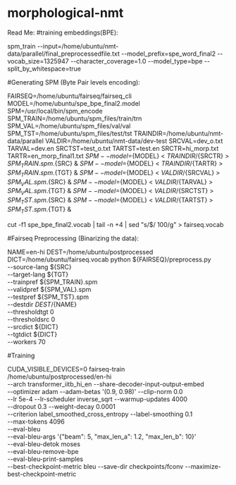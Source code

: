 # morphological-nmt
Read Me:
#training embeddings(BPE):

spm_train --input=/home/ubuntu/nmt-data/parallel/final_preprocessedfile.txt --model_prefix=spe_word_final2 --vocab_size=1325947 --character_coverage=1.0 --model_type=bpe --split_by_whitespace=true

#Generating SPM (Byte Pair levels encoding):

FAIRSEQ=/home/ubuntu/fairseq/fairseq_cli
MODEL=/home/ubuntu/spe_bpe_final2.model
SPM=/usr/local/bin/spm_encode
SPM_TRAIN=/home/ubuntu/spm_files/train/trn
SPM_VAL=/home/ubuntu/spm_files/val/val
SPM_TST=/home/ubuntu/spm_files/test/tst
TRAINDIR=/home/ubuntu/nmt-data/parallel
VALDIR=/home/ubuntu/nmt-data/dev-test
SRCVAL=dev_o.txt
TARVAL=dev.en
SRCTST=test_o.txt
TARTST=test.en
SRCTR=hi_morp.txt
TARTR=en_morp_final1.txt
${SPM} --model=${MODEL} < ${TRAINDIR}/${SRCTR} > ${SPM_TRAIN}.spm.${SRC} &
${SPM} --model=${MODEL} < ${TRAINDIR}/${TARTR} > ${SPM_TRAIN}.spm.${TGT} &
${SPM} --model=${MODEL} < ${VALDIR}/${SRCVAL} > ${SPM_VAL}.spm.${SRC} &
${SPM} --model=${MODEL} < ${VALDIR}/${TARVAL} > ${SPM_VAL}.spm.${TGT} &
${SPM} --model=${MODEL} < ${VALDIR}/${SRCTST} > ${SPM_TST}.spm.${SRC} &
${SPM} --model=${MODEL} < ${VALDIR}/${TARTST} > ${SPM_TST}.spm.${TGT} &

cut -f1 spe_bpe_final2.vocab | tail -n +4 | sed "s/$/ 100/g" > fairseq.vocab

#Fairseq Preprocessing (Binarizing the data):

NAME=en-hi
DEST=/home/ubuntu/postprocessed
DICT=/home/ubuntu/fairseq.vocab
python ${FAIRSEQ}/preprocess.py \
--source-lang ${SRC} \
--target-lang ${TGT} \
--trainpref ${SPM_TRAIN}.spm \
--validpref ${SPM_VAL}.spm \
--testpref ${SPM_TST}.spm  \
--destdir ${DEST}/${NAME} \
--thresholdtgt 0 \
--thresholdsrc 0 \
--srcdict ${DICT} \
--tgtdict ${DICT} \
--workers 70

#Training


CUDA_VISIBLE_DEVICES=0 fairseq-train \
    /home/ubuntu/postprocessed/en-hi \
    --arch transformer_iitb_hi_en --share-decoder-input-output-embed \
    --optimizer adam --adam-betas '(0.9, 0.98)' --clip-norm 0.0 \
    --lr 5e-4 --lr-scheduler inverse_sqrt --warmup-updates 4000 \
    --dropout 0.3 --weight-decay 0.0001 \
    --criterion label_smoothed_cross_entropy --label-smoothing 0.1 \
    --max-tokens 4096 \
    --eval-bleu \
    --eval-bleu-args '{"beam": 5, "max_len_a": 1.2, "max_len_b": 10}' \
    --eval-bleu-detok moses \
    --eval-bleu-remove-bpe \
    --eval-bleu-print-samples \
    --best-checkpoint-metric bleu --save-dir checkpoints/fconv --maximize-best-checkpoint-metric
